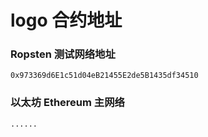 # logo 合约地址
### Ropsten 测试网络地址
```
0x973369d6E1c51d04eB21455E2de5B1435df34510
```

### 以太坊 Ethereum 主网络
```
......
```
